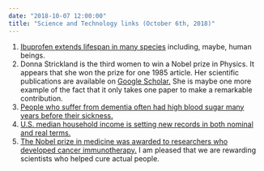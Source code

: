 ```yaml
---
date: "2018-10-07 12:00:00"
title: "Science and Technology links (October 6th, 2018)"
---
```




1. [Ibuprofen extends lifespan in many species](https://journals.plos.org/plosgenetics/article?id=10.1371/journal.pgen.1004860) including, maybe, human beings.
1. Donna Strickland is the third women to win a Nobel prize in Physics. It appears that she won the prize for one 1985 article. Her scientific publications are available on [Google Scholar.](https://scholar.google.com/citations?user=Cv9djkcAAAAJ&#038;hl=en) She is maybe one more example of the fact that it only takes one paper to make a remarkable contribution.
1. [People who suffer from dementia often had high blood sugar many years before their sickness.](https://jamanetwork.com/journals/jamapsychiatry/fullarticle/2694709)
1. [U.S. median household income is setting new records in both nominal and real terms.](https://politicalcalculations.blogspot.com/2018/08/july-2018-median-household-income.html?m=1)
1. [The Nobel prize in medicine was awarded to researchers who developed cancer immunotherapy.](https://www.nature.com/articles/d41586-018-06751-0) I am pleased that we are rewarding scientists who helped cure actual people.


